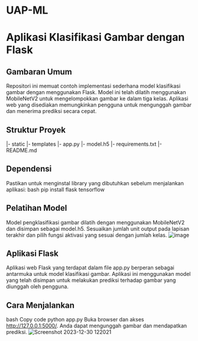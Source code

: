 # UAP-ML

# Aplikasi Klasifikasi Gambar dengan Flask


## Gambaran Umum
Repositori ini memuat contoh implementasi sederhana model klasifikasi gambar dengan menggunakan Flask. Model ini telah dilatih menggunakan MobileNetV2 untuk mengelompokkan gambar ke dalam tiga kelas. Aplikasi web yang disediakan memungkinkan pengguna untuk mengunggah gambar dan menerima prediksi secara cepat.


## Struktur Proyek
|- static
|- templates
|- app.py
|- model.h5
|- requirements.txt
|- README.md


## Dependensi
Pastikan untuk menginstal library yang dibutuhkan sebelum menjalankan aplikasi:
bash
pip install flask tensorflow


## Pelatihan Model
Model pengklasifikasi gambar dilatih dengan menggunakan MobileNetV2 dan disimpan sebagai model.h5. Sesuaikan jumlah unit output pada lapisan terakhir dan pilih fungsi aktivasi yang sesuai dengan jumlah kelas.
![image](https://github.com/tiarkurniawan/UAP-ML/assets/108686908/46c55a86-3cea-42f7-ac94-a31b27c2d5db)


## Aplikasi Flask
Aplikasi web Flask yang terdapat dalam file app.py berperan sebagai antarmuka untuk model klasifikasi gambar. Aplikasi ini menggunakan model yang telah disimpan untuk melakukan prediksi terhadap gambar yang diunggah oleh pengguna.


## Cara Menjalankan
bash
Copy code
python app.py
Buka browser dan akses http://127.0.0.1:5000/. Anda dapat mengunggah gambar dan mendapatkan prediksi.
![Screenshot 2023-12-30 122021](https://github.com/tiarkurniawan/UAP-ML/assets/108686908/9b7ddf3c-3b12-420b-8598-c7e0d8fde76b)

